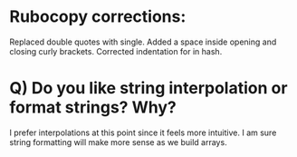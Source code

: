 

# Rubocopy corrections:
Replaced double quotes with single.
Added a space inside opening and closing curly brackets.
Corrected indentation for in hash.

# Q) Do you like string interpolation or format strings? Why?
I prefer interpolations at this point since it feels more
intuitive.  I am sure string formatting will make more sense
as we build arrays.
